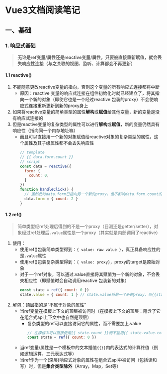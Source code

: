 # Vue3文档阅读笔记
## 一、基础
### 1. 响应式基础
> **无论是ref变量/属性还是reactive变量/属性，只要被直接重新赋值，就会丢失响应性连接（与之关联的视图、监听、计算都会不再更新）**
#### 1.1 reactive()
1. 不能随意更改reactive变量的指向，否则这个变量的所有响应式连接都将中断
    * 原因：reactive 变量的响应式连接在组件初始化时就已经建立了，将其指向一个新的对象（即使它也是一个经过reactive 包装的proxy）不会使响应式连接重新更新到新的proxy身上
2. 如果将reactive变量的简单类型的属性**解构**或**赋值**给其他变量，新的变量是没有响应式连接的
3. 但是reactive变量的复杂类型的属性可以进行**解构**或**赋值**，新的变量仍然具有响应性（指向同一个内存地址嘛）
    * 而且可以直接用一个新的对象赋值给reactive对象的复杂类型的属性，这个属性及其子级属性都不会丢失响应性
      ```js
      // template
      // {{ data.form.count }}
      // script
      const data = reactive({
        form: {
          count: 0,
        }
      })
      function handleClick() {
        // 虽然此时data.form已指向另一个新的proxy，但不影响data.form.count的响应性，模板依旧可以正常得到更新
        data.form = { count: 2 }
      }
#### 1.2 ref()
> 简单类型经ref处理后得到的不是一个proxy（目测还是getter/setter），对象经过ref处理后`.value`属性是一个proxy（其实就是内部调用了reactive）
1. 使用：
    * 使用ref()包装简单类型得到：`{ value: raw value }`，真正具备响应性的是`.value`属性
    * 使用ref()包装复杂类型得到：`{ value: proxy}`，proxy的target是原始对象
    * 对于一个ref对象，可以通过.value直接将其赋值为一个新的对象，不会丢失相应性（即赋值时会自动调用reactive 包装新的对象）
      ```js
      const state = ref({ count: 0 })
      state.value = { count: 1 } // state.value将是一个新的proxy，但{{state.count}}（此处有解包）的依赖依然会得到更新
2. 解包：顶层指的是“不属于对象的属性”
    * 当ref变量在模板上下文的顶层被访问时（在模板上下文的顶层：隐含了它在组合式api上下文中也自然是顶层）
        * 复杂类型的ref可以直接访问它的属性，而不需要加上.value
          ```js
          // 在模板中可以直接使用{{ state.count }}而不能用{{ state.value.count }}
          const state = ref({ count: 0 })
    * 当ref变量/属性是一个模板中的文本插值`{{}}`内的表达式的计算终值（例如逻辑运算、三元表达式等）
    * 当ref作为一个(深层)响应式对象的属性在组合式api中被访问（包括读和写）时，但是**集合类型除外**（Array，Map，Set等）
